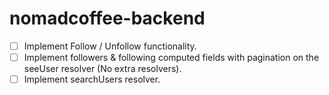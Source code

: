 # nomadcoffee-backend

- [ ] Implement Follow / Unfollow functionality.
- [ ] Implement followers & following computed fields with pagination on the seeUser resolver (No extra resolvers).
- [ ] Implement searchUsers resolver.
